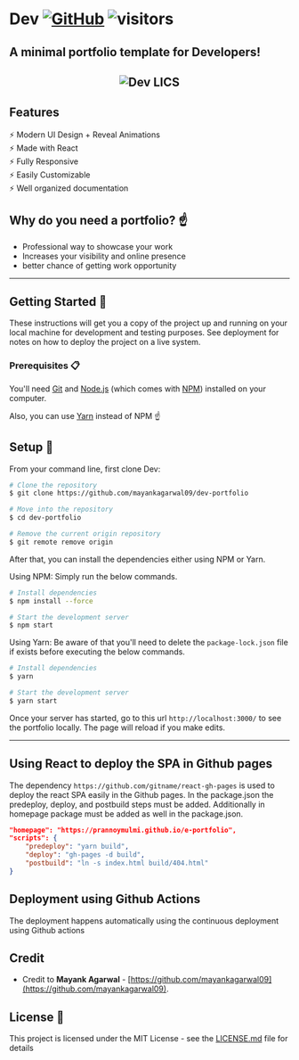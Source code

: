 # Dev   [![GitHub](https://img.shields.io/github/license/mayankagarwal09/dev-portfolio?color=blue)](https://github.com/mayankagarwal09/dev-portfolio/blob/master/LICENSE.md) ![visitors](https://visitor-badge.glitch.me/badge?page_id=mayankagarwal09.dev-portfolio&color=blue)

## A minimal portfolio template for Developers!

<h2 align="center">
  <img src="https://github.com/mayankagarwal09/dev-portfolio/blob/master/images/dev-portfolio.gif" alt="Dev LICS" />
  <br>
</h2>

## Features

⚡️ Modern UI Design + Reveal Animations\
⚡️ Made with React\
⚡️ Fully Responsive\
⚡️ Easily Customizable\
⚡️ Well organized documentation

## Why do you need a portfolio? ☝️

- Professional way to showcase your work
- Increases your visibility and online presence
- better chance of getting work opportunity

---

## Getting Started 🚀

These instructions will get you a copy of the project up and running on your local machine for development and testing purposes. See deployment for notes on how to deploy the project on a live system.

### Prerequisites 📋

You'll need [Git](https://git-scm.com) and [Node.js](https://nodejs.org/en/download/) (which comes with [NPM](http://npmjs.com)) installed on your computer.

Also, you can use [Yarn](https://yarnpkg.com/) instead of NPM ☝️

## Setup 🔧

From your command line, first clone Dev:

```bash
# Clone the repository
$ git clone https://github.com/mayankagarwal09/dev-portfolio

# Move into the repository
$ cd dev-portfolio

# Remove the current origin repository
$ git remote remove origin
```

After that, you can install the dependencies either using NPM or Yarn.

Using NPM: Simply run the below commands.

```bash
# Install dependencies
$ npm install --force

# Start the development server
$ npm start
```

Using Yarn: Be aware of that you'll need to delete the `package-lock.json` file if exists before executing the below commands.

```bash
# Install dependencies
$ yarn

# Start the development server
$ yarn start
```

Once your server has started, go to this url `http://localhost:3000/` to see the portfolio locally.
The page will reload if you make edits.

---
## Using React to deploy the SPA in Github pages

The dependency `https://github.com/gitname/react-gh-pages` is used to deploy the react SPA easily in the Github pages.
In the package.json the predeploy, deploy, and postbuild steps must be added. Additionally in homepage package must be added as well in the package.json.

```package.json
"homepage": "https://prannoymulmi.github.io/e-portfolio",
"scripts": {
    "predeploy": "yarn build",
    "deploy": "gh-pages -d build",
    "postbuild": "ln -s index.html build/404.html"
}
```

## Deployment using Github Actions

The deployment happens automatically using the continuous deployment using Github actions 

## Credit
- Credit to **Mayank Agarwal** - [https://github.com/mayankagarwal09](https://github.com/mayankagarwal09).

## License 📄

This project is licensed under the MIT License - see the [LICENSE.md](LICENSE.md) file for details

